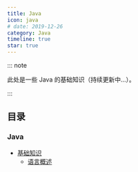 ```yaml
---
title: Java
icon: java
# date: 2019-12-26
category: Java
timeline: true
star: true
---
```


::: note

此处是一些 Java 的基础知识（持续更新中...）。

:::

<!-- more -->

## 目录

### Java

- [基础知识](/notes/java/core/README.md)
  - [语言概述](/notes/java/core/overview.md)
